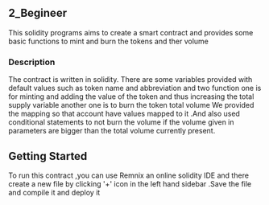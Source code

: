 <h2>
  2_Begineer
</h2>
<p>This solidity programs aims to create a smart contract and provides some basic functions to mint and burn the tokens and ther volume </p>

<h3> Description </h3>
<p>
  The contract is written in solidity. There are some variables provided with default values such as token name and abbreviation and two function one is for  minting and adding the value of the token and thus increasing the total supply variable another one is to burn the token total volume 
  We provided the mapping so that account have values mapped to it .And also used conditional statements to not burn the volume if the volume given in parameters are bigger than the total volume currently present.
</p>

<h2> Getting Started</h2>
<p> To run this contract ,you can use Remnix an online solidity IDE   and there create a new file by clicking '+' icon in the left hand sidebar .Save the file and compile it and deploy it </p>
